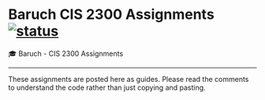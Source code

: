 # Baruch CIS 2300 Assignments [![status](https://travis-ci.com/Katsute/Baruch-CIS-2300-Assignments.svg?branch=master)](https://travis-ci.com/Katsute/Baruch-CIS-2300-Assignments)
🎓 Baruch - CIS 2300 Assignments

---

These assignments are posted here as guides. Please read the comments to understand the code rather than just copying and pasting.
